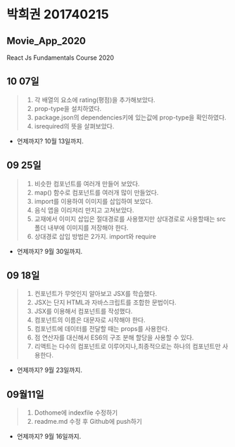 # 박희권 201740215
## Movie_App_2020

React Js Fundamentals Course 2020


## 10 07일
>1. 각 배열의 요소에 rating(평점)을 추가해보았다.
>2. prop-type을 설치하였다.
>3. package.json의 dependencies키에 있는값에 prop-type을 확인하였다.
>4. isrequired의 뜻을 살펴보았다.
* 언제까지? 10월 13일까지.


## 09 25일
>1. 비슷한 컴포넌트를 여러개 만들어 보았다.
>2. map() 함수로 컴포넌트를 여러개 많이 만들었다.
>3. import를 이용하여 이미지를 삽입하여 보았다.
>4. 음식 앱을 이리저리 만지고 고쳐보았다.
>5. 교재에서 이미지 삽입은 절대경로를 사용했지만 상대경로로 사용할때는 src폴더 내부에 이미지를 저장해야 한다.
>6. 상대경로 삽입 방법은 2가지. import와 require
* 언제까지? 9월 30일까지.


## 09 18일
>1. 컨포넌트가 무엇인지 알아보고 JSX를 학습했다.
>2. JSX는 단지 HTML과 자바스크립트를 조합한 문법이다.
>3. JSX를 이용해서 컴포넌트를 작성했다.
>4. 컴포넌트의 이름은 대문자로 시작해야 한다.
>5. 컴포넌트에 데이터를 전달할 때는 props를 사용한다.
>6. 점 연산자를 대신해서 ES6의 구조 분해 할당을 사용할 수 있다.
>7. 리액트는 다수의 컴포넌트로 이루어지나,최종적으로는 하나의 컴포넌트만 사용한다.
* 언제까지? 9월 23일까지.


## 09월11일
>1. Dothome에 indexfile 수정하기
>2. readme.md 수정 후 Github에 push하기
* 언제까지? 9월 16일까지.